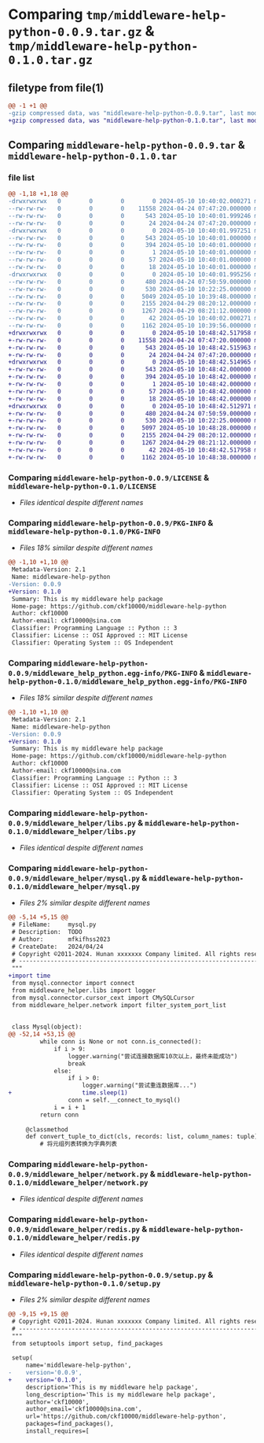 # Comparing `tmp/middleware-help-python-0.0.9.tar.gz` & `tmp/middleware-help-python-0.1.0.tar.gz`

## filetype from file(1)

```diff
@@ -1 +1 @@
-gzip compressed data, was "middleware-help-python-0.0.9.tar", last modified: Fri May 10 10:40:02 2024, max compression
+gzip compressed data, was "middleware-help-python-0.1.0.tar", last modified: Fri May 10 10:48:42 2024, max compression
```

## Comparing `middleware-help-python-0.0.9.tar` & `middleware-help-python-0.1.0.tar`

### file list

```diff
@@ -1,18 +1,18 @@
-drwxrwxrwx   0        0        0        0 2024-05-10 10:40:02.000271 middleware-help-python-0.0.9/
--rw-rw-rw-   0        0        0    11558 2024-04-24 07:47:20.000000 middleware-help-python-0.0.9/LICENSE
--rw-rw-rw-   0        0        0      543 2024-05-10 10:40:01.999246 middleware-help-python-0.0.9/PKG-INFO
--rw-rw-rw-   0        0        0       24 2024-04-24 07:47:20.000000 middleware-help-python-0.0.9/README.md
-drwxrwxrwx   0        0        0        0 2024-05-10 10:40:01.997251 middleware-help-python-0.0.9/middleware_help_python.egg-info/
--rw-rw-rw-   0        0        0      543 2024-05-10 10:40:01.000000 middleware-help-python-0.0.9/middleware_help_python.egg-info/PKG-INFO
--rw-rw-rw-   0        0        0      394 2024-05-10 10:40:01.000000 middleware-help-python-0.0.9/middleware_help_python.egg-info/SOURCES.txt
--rw-rw-rw-   0        0        0        1 2024-05-10 10:40:01.000000 middleware-help-python-0.0.9/middleware_help_python.egg-info/dependency_links.txt
--rw-rw-rw-   0        0        0       57 2024-05-10 10:40:01.000000 middleware-help-python-0.0.9/middleware_help_python.egg-info/requires.txt
--rw-rw-rw-   0        0        0       18 2024-05-10 10:40:01.000000 middleware-help-python-0.0.9/middleware_help_python.egg-info/top_level.txt
-drwxrwxrwx   0        0        0        0 2024-05-10 10:40:01.995256 middleware-help-python-0.0.9/middleware_helper/
--rw-rw-rw-   0        0        0      480 2024-04-24 07:50:59.000000 middleware-help-python-0.0.9/middleware_helper/__init__.py
--rw-rw-rw-   0        0        0      530 2024-05-10 10:22:25.000000 middleware-help-python-0.0.9/middleware_helper/libs.py
--rw-rw-rw-   0        0        0     5049 2024-05-10 10:39:48.000000 middleware-help-python-0.0.9/middleware_helper/mysql.py
--rw-rw-rw-   0        0        0     2155 2024-04-29 08:20:12.000000 middleware-help-python-0.0.9/middleware_helper/network.py
--rw-rw-rw-   0        0        0     1267 2024-04-29 08:21:12.000000 middleware-help-python-0.0.9/middleware_helper/redis.py
--rw-rw-rw-   0        0        0       42 2024-05-10 10:40:02.000271 middleware-help-python-0.0.9/setup.cfg
--rw-rw-rw-   0        0        0     1162 2024-05-10 10:39:56.000000 middleware-help-python-0.0.9/setup.py
+drwxrwxrwx   0        0        0        0 2024-05-10 10:48:42.517958 middleware-help-python-0.1.0/
+-rw-rw-rw-   0        0        0    11558 2024-04-24 07:47:20.000000 middleware-help-python-0.1.0/LICENSE
+-rw-rw-rw-   0        0        0      543 2024-05-10 10:48:42.515963 middleware-help-python-0.1.0/PKG-INFO
+-rw-rw-rw-   0        0        0       24 2024-04-24 07:47:20.000000 middleware-help-python-0.1.0/README.md
+drwxrwxrwx   0        0        0        0 2024-05-10 10:48:42.514965 middleware-help-python-0.1.0/middleware_help_python.egg-info/
+-rw-rw-rw-   0        0        0      543 2024-05-10 10:48:42.000000 middleware-help-python-0.1.0/middleware_help_python.egg-info/PKG-INFO
+-rw-rw-rw-   0        0        0      394 2024-05-10 10:48:42.000000 middleware-help-python-0.1.0/middleware_help_python.egg-info/SOURCES.txt
+-rw-rw-rw-   0        0        0        1 2024-05-10 10:48:42.000000 middleware-help-python-0.1.0/middleware_help_python.egg-info/dependency_links.txt
+-rw-rw-rw-   0        0        0       57 2024-05-10 10:48:42.000000 middleware-help-python-0.1.0/middleware_help_python.egg-info/requires.txt
+-rw-rw-rw-   0        0        0       18 2024-05-10 10:48:42.000000 middleware-help-python-0.1.0/middleware_help_python.egg-info/top_level.txt
+drwxrwxrwx   0        0        0        0 2024-05-10 10:48:42.512971 middleware-help-python-0.1.0/middleware_helper/
+-rw-rw-rw-   0        0        0      480 2024-04-24 07:50:59.000000 middleware-help-python-0.1.0/middleware_helper/__init__.py
+-rw-rw-rw-   0        0        0      530 2024-05-10 10:22:25.000000 middleware-help-python-0.1.0/middleware_helper/libs.py
+-rw-rw-rw-   0        0        0     5097 2024-05-10 10:48:28.000000 middleware-help-python-0.1.0/middleware_helper/mysql.py
+-rw-rw-rw-   0        0        0     2155 2024-04-29 08:20:12.000000 middleware-help-python-0.1.0/middleware_helper/network.py
+-rw-rw-rw-   0        0        0     1267 2024-04-29 08:21:12.000000 middleware-help-python-0.1.0/middleware_helper/redis.py
+-rw-rw-rw-   0        0        0       42 2024-05-10 10:48:42.517958 middleware-help-python-0.1.0/setup.cfg
+-rw-rw-rw-   0        0        0     1162 2024-05-10 10:48:38.000000 middleware-help-python-0.1.0/setup.py
```

### Comparing `middleware-help-python-0.0.9/LICENSE` & `middleware-help-python-0.1.0/LICENSE`

 * *Files identical despite different names*

### Comparing `middleware-help-python-0.0.9/PKG-INFO` & `middleware-help-python-0.1.0/PKG-INFO`

 * *Files 18% similar despite different names*

```diff
@@ -1,10 +1,10 @@
 Metadata-Version: 2.1
 Name: middleware-help-python
-Version: 0.0.9
+Version: 0.1.0
 Summary: This is my middleware help package
 Home-page: https://github.com/ckf10000/middleware-help-python
 Author: ckf10000
 Author-email: ckf10000@sina.com
 Classifier: Programming Language :: Python :: 3
 Classifier: License :: OSI Approved :: MIT License
 Classifier: Operating System :: OS Independent
```

### Comparing `middleware-help-python-0.0.9/middleware_help_python.egg-info/PKG-INFO` & `middleware-help-python-0.1.0/middleware_help_python.egg-info/PKG-INFO`

 * *Files 18% similar despite different names*

```diff
@@ -1,10 +1,10 @@
 Metadata-Version: 2.1
 Name: middleware-help-python
-Version: 0.0.9
+Version: 0.1.0
 Summary: This is my middleware help package
 Home-page: https://github.com/ckf10000/middleware-help-python
 Author: ckf10000
 Author-email: ckf10000@sina.com
 Classifier: Programming Language :: Python :: 3
 Classifier: License :: OSI Approved :: MIT License
 Classifier: Operating System :: OS Independent
```

### Comparing `middleware-help-python-0.0.9/middleware_helper/libs.py` & `middleware-help-python-0.1.0/middleware_helper/libs.py`

 * *Files identical despite different names*

### Comparing `middleware-help-python-0.0.9/middleware_helper/mysql.py` & `middleware-help-python-0.1.0/middleware_helper/mysql.py`

 * *Files 2% similar despite different names*

```diff
@@ -5,14 +5,15 @@
 # FileName:     mysql.py
 # Description:  TODO
 # Author:       mfkifhss2023
 # CreateDate:   2024/04/24
 # Copyright ©2011-2024. Hunan xxxxxxx Company limited. All rights reserved.
 # ---------------------------------------------------------------------------------------------------------
 """
+import time
 from mysql.connector import connect
 from middleware_helper.libs import logger
 from mysql.connector.cursor_cext import CMySQLCursor
 from middleware_helper.network import filter_system_port_list
 
 
 class Mysql(object):
@@ -52,14 +53,15 @@
         while conn is None or not conn.is_connected():
             if i > 9:
                 logger.warning("尝试连接数据库10次以上，最终未能成功")
                 break
             else:
                 if i > 0:
                     logger.warning("尝试重连数据库...")
+                    time.sleep(1)
                 conn = self.__connect_to_mysql()
             i = i + 1
         return conn
 
     @classmethod
     def convert_tuple_to_dict(cls, records: list, column_names: tuple) -> list:
         # 将元组列表转换为字典列表
```

### Comparing `middleware-help-python-0.0.9/middleware_helper/network.py` & `middleware-help-python-0.1.0/middleware_helper/network.py`

 * *Files identical despite different names*

### Comparing `middleware-help-python-0.0.9/middleware_helper/redis.py` & `middleware-help-python-0.1.0/middleware_helper/redis.py`

 * *Files identical despite different names*

### Comparing `middleware-help-python-0.0.9/setup.py` & `middleware-help-python-0.1.0/setup.py`

 * *Files 2% similar despite different names*

```diff
@@ -9,15 +9,15 @@
 # Copyright ©2011-2024. Hunan xxxxxxx Company limited. All rights reserved.
 # ---------------------------------------------------------------------------------------------------------
 """
 from setuptools import setup, find_packages
 
 setup(
     name='middleware-help-python',
-    version='0.0.9',
+    version='0.1.0',
     description='This is my middleware help package',
     long_description='This is my middleware help package',
     author='ckf10000',
     author_email='ckf10000@sina.com',
     url='https://github.com/ckf10000/middleware-help-python',
     packages=find_packages(),
     install_requires=[
```

